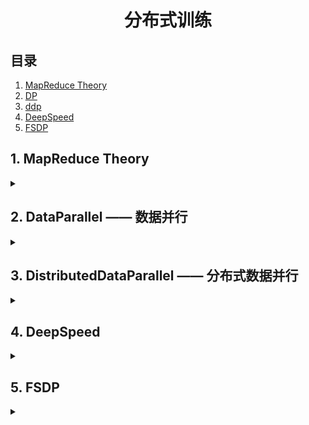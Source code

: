 <div align="center">

# 分布式训练

</div>

## 目录
1. [MapReduce Theory](#1)
1. [DP](#2) 
1. [ddp](#3)
1. [DeepSpeed](#4)
1. [FSDP](#5)

<a id=1>

## 1. MapReduce Theory

</a>

<details>
<summary></summary>
</details>

<a id=2 >

## 2. DataParallel —— 数据并行

</a>

<details>
<summary></summary>

* **模型加载流程**  
duplicate --> scatter --> parallel_apply --> gather  
Note: 模型分布以后，权重并非叶子节点

    <details>
    <summary><i>python code</i></summary>
    
    ```python
    import torch
    from torch import nn
    class model(nn.Module):
        def __init__(self):
            super(model,self).__init__()
            self.l1=nn.Linear(1000,1000)
            self.l2=nn.Linear(1000,1)
            for p in self.l1.parameters():
                nn.init.ones_(p)
            for p in self.l2.parameters():
                nn.init.ones_(p)
        def forward(self,x):
            return self.l2(self.l1(x))
    '''
    def replicate(
        network: T,
        devices: Sequence[Union[int, torch.device]],
        detach: bool = False,
    ) -> List[T]:
    detach=False 表示训练过程共享梯度
    '''
    replicas = nn.parallel.replicate(model().to('cuda:2'), devices=[2, 3, 4],detach=False)
    '''
    r"""Slice tensors into approximately equal chunks and distributes them across given GPUs.

    Duplicates references to objects that are not tensors.
    """
    '''
    x=torch.randn(6, 1000)
    inputs = nn.parallel.scatter(x,target_gpus=[2, 3, 4],dim=0)
    '''
    r"""Apply each `module` in :attr:`modules` in parallel on each of :attr:`devices`.

    '''
    outputs = nn.parallel.parallel_apply(replicas, inputs)
    '''
    r"""Gathers tensors from multiple GPU devices.
    '''
    result = nn.parallel.gather(outputs, target_device=2)
    replicas[0].l1.weight.retain_grad()  # 显式保留梯度
    replicas[1].l1.weight.retain_grad()  # 显式保留梯度
    replicas[2].l1.weight.retain_grad()  # 显式保留梯度
    m=model()
    m(x).sum().backward()
    result.sum().backward()

    '''
    print(m.l1.weight.grad[0][0]) #tensor(-6.6305)
    print(replicas[0].l1.weight.grad[0][0]) #tensor(-2.4735, device='cuda:2')
    print(replicas[1].l1.weight.grad[0][0]) #tensor(-0.8349, device='cuda:3')
    print(replicas[2].l1.weight.grad[0][0]) #tensor(-3.3222, device='cuda:4')
    '''
    ```
    </details>


* **数据加载流程**   
`PyTorch` 中的 `Dataloader` 提供使用多个进程（通过 `num_workers` > 0 设置）从磁盘加载数据以及将多页数据从可分页内存到固定内存的能力（通过设置 `pin_memory` = True）  `分页内存->固定内存`   
当 `pin_memory`=`True` 时，`PyTorch` 会将数据固定到 `CPU` 的内存中，确保每个批次的数据可以被直接传输到 `GPU`。然后，`PyTorch` 会通过 异步数据传输 将数据从 `CPU` 传输到 `GPU`，这样在数据传输期间，`CPU` 就可以继续执行其他操作（例如，加载下一个批次的数据），从而提高了数据处理的效率。
![alt text](icon/image.png)
* **封装接口实现**
    ```python
    m = nn.DataParallel(model().to('cuda:2'),device_ids=[2,3,4])
    output = m(torch.ones(6,1000))
    ```
    ![alt text](icon/image-1.png)
主节点 GPU 执行 reduce 归约梯度操作，并将更新后的结果同步到从属 GPU     
Note: 单进程多线程，python `GIL锁` 限制性能。
* **DataParallel 缺点**   
1. 冗余数据副本        
  数据从主机复制到主GPU，然后将子集分散在其他GPU上
2. 在前向传播之前跨GPU进行模型复制     
由于模型参数是在主GPU上更新的，因此模型必须在每次正向传递的开始时重新同步
3. 每批的线程创建/销毁开销     
并行转发是在多个线程中实现的（这可能只是PyTorch问题）
4. 梯度Reduce流水线机会未开发    
在Pytorch 1.0数据并行实现中，梯度下降发生在反向传播的末尾。
5. 在主GPU上不必要地收集模型输出output
6. GPU利用率不均   
在主GPU上执行损失loss计算; 梯度下降，在主GPU上更新参数 

</details>

<a id=3>

## 3. DistributedDataParallel  —— 分布式数据并行

</a>
<details>
    <summary> </summary>

`DistributedDataParallel` 支持 `all-reduce`，`broadcast`，`send` 和 `receive` 等等。通过 `MPI` 实现 `CPU` 通信，通过 `NCCL` 实现 `GPU` 通信。可以用于单机多卡也可用于多机多卡。

`torch.distributed` 相对于 `torch.nn.DataParalle` 是一个底层的 API，与 `DataParallel` 的单进程控制多 GPU 不同，在 `distributed` 的帮助下，我们只需要编写一份代码，`torch` 就会自动将其分配给 n 个进程，分别在 n 个 GPU 上运行。不再有主 GPU ，每个 GPU 执行相同的任务。对每个 GPU 的训练都是在自己的过程中进行的。每个进程都从磁盘加载其自己的数据。`分布式数据采样器`可确保加载的数据在各个进程之间不重叠。损失函数的前向传播和计算在每个 GPU 上独立执行。因此，不需要收集网络输出。在反向传播期间，梯度下降在所有 GPU 上均被执行，从而确保每个 GPU 在反向传播结束时最终得到平均梯度的相同副本。

![alt text](icon/image-2.png)
适用情况： 单机多卡、多机多卡、可结合模型并行

* `DistributedDataParallel` 使用流程    
1. 在使用 `distributed` 包的任何其他函数之前，需要使用 `init_process_group` 初始化进程组，同时初始化 `distributed` 包。
2.  如果需要进行小组内集体通信，用 `new_group` 创建子分组
3.  创建分布式并行模型 `ddp(model, device_ids=device_ids)`
4.  为数据集创建 `Sampler`
5.  使用启动工具 `torch.distributed.launch` 在每个主机上执行一次脚本，开始训练
6.  使用 `destory_process_group()` 销毁进程组

### 3.1 单机多卡训练
<details>
<summary>数据和模型定义</summary>

```python
import torch
from torch import nn
import os
import argparse
import torch.distributed
class model(nn.Module):
    def __init__(self):
        super(model,self).__init__()
        self.l1=nn.Linear(1000,1000)
        self.bn=nn.BatchNorm1d(1000)
        self.l2=nn.Linear(1000,1)
        for p in self.l1.parameters():
            nn.init.ones_(p)
        for p in self.l2.parameters():
            nn.init.ones_(p)
    def forward(self,x):
        return self.l2(self.bn(self.l1(x)))

class dataset(torch.utils.data.Dataset):
    def __init__(self):
        super(dataset,self).__init__()
        self.data = torch.eye(1000,1000)
    
    def __getitem__(self,index):
        return self.data[index],index
    def __len__(self):
        return len(self.data)
```
</details>

<details>
<summary>训练方式1-单机多卡高效分布式训练</summary>

```python
def train(rank,args):# rank 参数 由 torch.multiprocessing.spawn 自动分配，序号从可用的 GPU 编号中获取（0，1，2，3）
    # 进程组初始化
    torch.distributed.init_process_group(backend='nccl',rank=rank,world_size=args.world_size) # world_size 和 rank 此时直接从进程的环境变量中获取
     
    # 根据 local_rank 确定当前进程使用的GPU
    local_rank=rank
    device=torch.device('cuda',local_rank)
    
    # 分布式加载数据
    data = dataset()
    sampler = torch.utils.data.distributed.DistributedSampler(data,num_replicas=args.world_size, rank=rank, shuffle=True)# num_replicas 和 rank 默认从环境变量中获取
    dataloader=torch.utils.data.DataLoader(data,pin_memory=True,shuffle=False,sampler=sampler,num_workers=args.num_workers,batch_size=args.batch_size) # pin_memory=True 锁业内存 -> 固定内存

    net=model()
    net.to(device)
    #BN->SyncBN
    net=torch.nn.SyncBatchNorm.convert_sync_batchnorm(net) # 将 model 中的 BN 替换成分布式的 BN

    if torch.cuda.device_count() > 1:
        net = torch.nn.parallel.DistributedDataParallel(net,device_ids=[local_rank],output_device=local_rank)
    loss_fn=nn.MSELoss()
    optimizer = torch.optim.SGD(net.parameters(), lr=0.001)
    for epoch in range(args.num_epochs):
        # 设置sampler的epoch，DistributedSampler需要这个来维持各个进程之间的相同随机数种子
        dataloader.sampler.set_epoch(epoch)
        for data, label in dataloader:
            # print(net.module.l1.weight[0][0])
            prediction = net(data)
            loss = loss_fn(prediction.squeeze(1), label.to(torch.float32).to(device))
            optimizer.zero_grad()
            loss.backward() 
            optimizer.step()     # 所有进程的梯度同步自动进行
            print(loss)
    torch.distributed.destroy_process_group()

if __name__=="__main__":
    os.environ['CUDA_VISIBLE_DEVICES'] = '4,5,6,7' 
    os.environ['MASTER_ADDR'] = '127.0.0.1'
    os.environ['MASTER_PORT'] = '29500'
    parser=argparse.ArgumentParser()
    args=parser.parse_args()
    args.batch_size=64   # 一次 4*64 = 256个 batches
    args.num_workers=0
    args.num_epochs=100
    args.world_size=4 
    # 单机多卡高效分布式训练
    import  torch.multiprocessing as mp
    mp.spawn(train, args=(args,), nprocs=args.world_size)  # 启动进程
```
说明：主节点因为同步原因会产生额外负载
![alt text](icon/image-3.png)

</details>

<details>
<summary>训练方式2 - 单机多卡(多机多卡特例)</summary>

```python
def train(args):
    '''
    group:进程组，一个节点的若干进程集合。

    world_size ： 表示所有机器所有进程个数。
    torch.distributed.get_world_size()

    rank：当前进程在整个进程组中的全局 "rank"（编号),在分布式训练中，所有进程都是按照全局范围进行编号的。
        应用：通常用于进程间的通信、同步等操作,尤其是在多机多卡训练时，需要知道当前进程是哪个进程。  
    torch.distributed.get_rank()

    local_rank：当前进程在其所在机器（节点）上的 "local rank"（本地编号）,如果在多节点训练中，每个节点会有多个进程运行，每个进程有一个本地的从 0 开始的编号。
        应用： 通常用于确定当前进程应该使用哪个 GPU 进行训练，特别是在多卡训练中，需要通过 local_rank 来确定使用哪个GPU
    args.local_rank
    '''
    # 进程组初始化
    torch.distributed.init_process_group(backend='nccl') # world_size 和 rank 此时直接从进程的环境变量中获取 # backend 指定分布式训练的后端。常见的有 nccl（适用于 GPU 分布式训练），gloo（适用于 CPU 分布式训练），和 mpi（使用 MPI 进行分布式训练）
     
    # 根据 local_rank 确定当前进程使用的GPU
    local_rank=args.local_rank
    # local_rank=int(os.environ['LOCAL_RANK'])
    device=torch.device('cuda',local_rank)
    
    # 分布式加载数据
    data = dataset()
    sampler = torch.utils.data.distributed.DistributedSampler(data)# num_replicas 和 rank 默认从环境变量中获取
    dataloader=torch.utils.data.DataLoader(data,pin_memory=True,shuffle=False,sampler=sampler,num_workers=args.num_workers,batch_size=args.batch_size) # pin_memory=True 锁业内存 -> 固定内存

    net=model()
    net.to(device)
    #BN->SyncBN
    net=torch.nn.SyncBatchNorm.convert_sync_batchnorm(net) #将 model 中的 BN 替换成分布式的 BN

    if torch.cuda.device_count() > 1:
        net = torch.nn.parallel.DistributedDataParallel(net,device_ids=[local_rank],output_device=local_rank)
    loss_fn=nn.MSELoss()
    optimizer = torch.optim.SGD(net.parameters(), lr=0.001)
    for epoch in range(args.num_epochs):
        # 设置sampler的epoch，DistributedSampler需要这个来维持各个进程之间的相同随机数种子
        dataloader.sampler.set_epoch(epoch)
        for data, label in dataloader:
            # print(net.module.l1.weight[0][0])
            prediction = net(data)
            loss = loss_fn(prediction.squeeze(1), label.to(torch.float32).to(device))
            optimizer.zero_grad()
            loss.backward() 
            optimizer.step()     # 所有进程的梯度同步自动进行
            print(loss)

    torch.distributed.destroy_process_group() # 释放资源

if __name__=="__main__":
# 通过命令行使用分布式训练，CUDA_VISIBLE_DEVICES=0,1,2,3 python -m torch.distributed.launch --nproc_per_node=4 ddp.py  
# 此时会为每个进程设置默认的环境变量 $MASTER_ADDR=127.0 $MASTER_PORT=29500 $WORLD_SIZE=4 $RANK=0,1,2,3 $LOCAL_RNAK 同时设置 args.local_rank=$LOCAL_RNAK
    parser=argparse.ArgumentParser()
    parser.add_argument('--local-rank',type=int,default=-1)
    args=parser.parse_args()
    args.batch_size=64   #一次 4*64 = 256个 batches
    args.num_workers=0
    args.num_epochs=100
    train(args)
    
```

</details>

```bash
# deprecated
CUDA_VISIBLE_DEVICES=0,1,2,3 python -m torch.distributed.launch --nproc_per_node=4 ddp.py  
''' torch.distributed.launch 参数含义
1. --nproc_per_node    每个节点（机器）上启动的进程数，通常等于每个节点上的 GPU 数量。对于多卡训练，这个参数通常设为节点上可用的 GPU 数量

2. --nnodes         总节点数，表示参与分布式训练的机器数量。对于单节点训练，该值为 1；对于多机训练，应该设置为多台机器的数量

3. --node_rank      当前节点的排名。每个节点有一个唯一的 node_rank，它从 0 开始。用于标识当前机器在整个分布式训练中的位置

4. --master_addr    主节点的 IP 地址，用于进程间通信。通常是在多节点训练中，主节点的地址用于其他节点的初始化,默认127.0.0.1

5. --master_port    主节点的端口号，所有进程通过此端口号进行通信。确保此端口在各个节点之间是通的，默认29500
```
```bash
CUDA_VISIBLE_DEVICES=0,1,2,3 torchrun --nproc_per_node=4 ddp.py  
# 直接从环境变量中获得local_rank 
local_rank=args.local_rank 修改为 local_rank = int(os.environ['LOCAL_RANK'])

```


### 3.2 多机多卡训练  - 相同代码 copy 多份,环境配置完全一致

* 主节点
<details>
<summary><i>python code</i></summary>

```python
import torch
from torch import nn
import os
import argparse
import torch.distributed
class model(nn.Module):
    def __init__(self):
        super(model,self).__init__()
        self.l1=nn.Linear(1000,1000)
        self.bn=nn.BatchNorm1d(1000)
        self.l2=nn.Linear(1000,1)
        for p in self.l1.parameters():
            nn.init.ones_(p)
        for p in self.l2.parameters():
            nn.init.ones_(p)
    def forward(self,x):
        return self.l2(self.bn(self.l1(x)))

class dataset(torch.utils.data.Dataset):
    def __init__(self):
        super(dataset,self).__init__()
        self.data = torch.eye(1000,1000)
    
    def __getitem__(self,index):
        return self.data[index],index
    def __len__(self):
        return len(self.data)

def train(args):
    # 进程组初始化
    torch.distributed.init_process_group(backend='nccl') # world_size 和 rank 此时直接从进程的环境变量中获取
     
    # 根据 local_rank 确定当前进程使用的GPU
    # local_rank=args.local_rank
    local_rank=int(os.environ['LOCAL_RANK'])
    device=torch.device('cuda',local_rank)
    
    # 分布式加载数据
    data = dataset()
    sampler = torch.utils.data.distributed.DistributedSampler(data)# num_replicas 和 rank 默认从环境变量中获取
    dataloader=torch.utils.data.DataLoader(data,pin_memory=True,shuffle=False,sampler=sampler,num_workers=args.num_workers,batch_size=args.batch_size) # pin_memory=True 锁业内存 -> 固定内存

    net=model()
    net.to(device)
    #BN->SyncBN
    net=torch.nn.SyncBatchNorm.convert_sync_batchnorm(net) #将 model 中的 BN 替换成分布式的 BN

    if torch.cuda.device_count() > 1:
        net = torch.nn.parallel.DistributedDataParallel(net,device_ids=[local_rank],output_device=local_rank)
    loss_fn=nn.MSELoss()
    optimizer = torch.optim.SGD(net.parameters(), lr=0.001)
    for epoch in range(args.num_epochs):
        # 设置sampler的epoch，DistributedSampler需要这个来维持各个进程之间的相同随机数种子
        dataloader.sampler.set_epoch(epoch)
        for data, label in dataloader:
            # print(net.module.l1.weight[0][0])
            prediction = net(data)
            loss = loss_fn(prediction.squeeze(1), label.to(torch.float32).to(device))
            optimizer.zero_grad()
            loss.backward() 
            optimizer.step()     # 所有进程的梯度同步自动进行
            print(loss)

    torch.distributed.destroy_process_group() # 释放资源

if __name__=="__main__":
    parser=argparse.ArgumentParser()
    # parser.add_argument('--local-rank',type=int,default=-1)
    args=parser.parse_args()
    args.batch_size=64   #一次 4*64 = 256个 batches
    args.num_workers=0
    args.num_epochs=100
    train(args)


```

</details>

```bash
CUDA_VISIBLE_DEVICES=0,1 torchrun --nproc_per_node=2 --nnodes=2 --node_rank=0 --master_addr=10.82.1.225 --master_port=19500 ddp.py 

# --nproc_per_node=2   # 启动两个GPU
# --nnodes=2   # 一共2个节点参与训练
# --node_rank=0   # 主节点为0号节点
# --master_addr=10.82.1.226   # 主节点IP地址
# --master_port=19500   # 主节点端口号
# --local_rank=0  # 主节点本地 GPU 编号
# --world_size=3   # 一共3个GPU参与训练 主节点2个 从属节点1个
```

* 从属节点
<details>
<summary><i>python code</i></summary>

```python
import torch
from torch import nn
import os
import argparse
import torch.distributed
class model(nn.Module):
    def __init__(self):
        super(model,self).__init__()
        self.l1=nn.Linear(1000,1000)
        self.bn=nn.BatchNorm1d(1000)
        self.l2=nn.Linear(1000,1)
        for p in self.l1.parameters():
            nn.init.ones_(p)
        for p in self.l2.parameters():
            nn.init.ones_(p)
    def forward(self,x):
        return self.l2(self.bn(self.l1(x)))

class dataset(torch.utils.data.Dataset):
    def __init__(self):
        super(dataset,self).__init__()
        self.data = torch.eye(1000,1000)
    
    def __getitem__(self,index):
        return self.data[index],index
    def __len__(self):
        return len(self.data)

def train(args):
    # 进程组初始化
    torch.distributed.init_process_group(backend='nccl') # world_size 和 rank 此时直接从进程的环境变量中获取
     
    # 根据 local_rank 确定当前进程使用的GPU
    # local_rank=args.local_rank
    local_rank=int(os.environ['LOCAL_RANK'])
    device=torch.device('cuda',local_rank)
    
    # 分布式加载数据
    data = dataset()
    sampler = torch.utils.data.distributed.DistributedSampler(data)# num_replicas 和 rank 默认从环境变量中获取
    dataloader=torch.utils.data.DataLoader(data,pin_memory=True,shuffle=False,sampler=sampler,num_workers=args.num_workers,batch_size=args.batch_size) # pin_memory=True 锁业内存 -> 固定内存

    net=model()
    net.to(device)
    #BN->SyncBN
    net=torch.nn.SyncBatchNorm.convert_sync_batchnorm(net) #将 model 中的 BN 替换成分布式的 BN

    if torch.cuda.device_count() > 1:
        net = torch.nn.parallel.DistributedDataParallel(net,device_ids=[local_rank],output_device=local_rank)
    loss_fn=nn.MSELoss()
    optimizer = torch.optim.SGD(net.parameters(), lr=0.001)
    for epoch in range(args.num_epochs):
        # 设置sampler的epoch，DistributedSampler需要这个来维持各个进程之间的相同随机数种子
        dataloader.sampler.set_epoch(epoch)
        for data, label in dataloader:
            # print(net.module.l1.weight[0][0])
            prediction = net(data)
            loss = loss_fn(prediction.squeeze(1), label.to(torch.float32).to(device))
            optimizer.zero_grad()
            loss.backward() 
            optimizer.step()     # 所有进程的梯度同步自动进行
            print(loss)

    torch.distributed.destroy_process_group() # 释放资源

if __name__=="__main__":
    parser=argparse.ArgumentParser()
    # parser.add_argument('--local-rank',type=int,default=-1)
    args=parser.parse_args()
    args.batch_size=64   #一次 4*64 = 256个 batches
    args.num_workers=0
    args.num_epochs=100
    train(args)


```

</details>

```bash
CUDA_VISIBLE_DEVICES=0,1 torchrun --nproc_per_node=2 --nnodes=2 --node_rank=1 --master_addr=10.82.1.225 --master_port=19500 ddp.py 

# --nproc_per_node=1   # 启动一个GPU
# --nnodes=2   # 一共2个节点参与训练
# --node_rank=1   # 从属节点为1号节点
# --master_addr=10.82.1.226   # 主节点IP地址
# --master_port=19500   # 主节点端口号
# --local_rank=0,1  # 从属节点本地 GPU 编号
```

<details>
<summary>通信算法</summary>        

常规通信      
![alt text](icon/image-4.png)

环形通信        
![alt text](icon/image-5.png)
![alt text](icon/image-10.png)
![alt text](icon/image-8.png)

</details>

</details>


<a id=4>

## 4. DeepSpeed

</a>

<details>
<summary></summary>

info

</details>

<a id=5>

## 5. FSDP

</a>

<details>
<summary></summary>

info

</details>